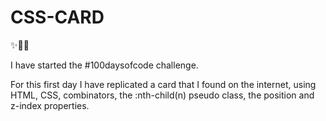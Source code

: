 # CSS-CARD


✨👩‍💻 

<p>I have started the #100daysofcode challenge.</p>

<p>For this first day I have replicated a card that I found on the internet, using HTML, CSS,
combinators, the :nth-child(n) pseudo class, the position and z-index properties.</p>

##
